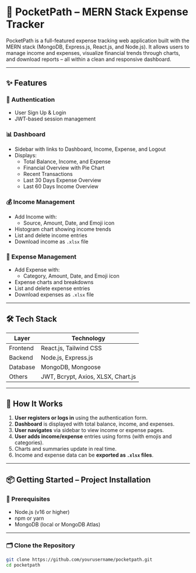 # 💸 PocketPath – MERN Stack Expense Tracker

PocketPath is a full-featured expense tracking web application built with the MERN stack (MongoDB, Express.js, React.js, and Node.js). It allows users to manage income and expenses, visualize financial trends through charts, and download reports – all within a clean and responsive dashboard.

---

## ✨ Features

### 🔐 Authentication
- User Sign Up & Login
- JWT-based session management

### 📊 Dashboard
- Sidebar with links to Dashboard, Income, Expense, and Logout
- Displays:
  - Total Balance, Income, and Expense
  - Financial Overview with Pie Chart
  - Recent Transactions
  - Last 30 Days Expense Overview
  - Last 60 Days Income Overview

### 💰 Income Management
- Add Income with:
  - Source, Amount, Date, and Emoji icon
- Histogram chart showing income trends
- List and delete income entries
- Download income as `.xlsx` file

### 💸 Expense Management
- Add Expense with:
  - Category, Amount, Date, and Emoji icon
- Expense charts and breakdowns
- List and delete expense entries
- Download expenses as `.xlsx` file

---

## 🛠️ Tech Stack

| Layer     | Technology                    |
|-----------|-------------------------------|
| Frontend  | React.js, Tailwind CSS        |
| Backend   | Node.js, Express.js           |
| Database  | MongoDB, Mongoose             |
| Others    | JWT, Bcrypt, Axios, XLSX, Chart.js |

---

## 🧠 How It Works

1. **User registers or logs in** using the authentication form.
2. **Dashboard** is displayed with total balance, income, and expenses.
3. **User navigates** via sidebar to view income or expense pages.
4. **User adds income/expense** entries using forms (with emojis and categories).
5. Charts and summaries update in real time.
6. Income and expense data can be **exported as `.xlsx` files**.

---

## 📦 Getting Started – Project Installation

### 🔧 Prerequisites

- Node.js (v16 or higher)
- npm or yarn
- MongoDB (local or MongoDB Atlas)

---

### 🗂️ Clone the Repository

```bash
git clone https://github.com/yourusername/pocketpath.git
cd pocketpath
